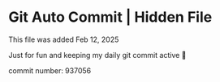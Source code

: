 # Git Auto Commit | Hidden File

This file was added Feb 12, 2025

Just for fun and keeping my daily git commit active 🤪

commit number: 937056
